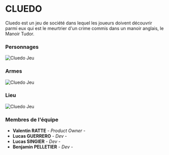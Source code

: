 # CLUEDO

Cluedo est un jeu de société dans lequel les joueurs doivent découvrir parmi eux qui est le meurtrier d'un crime commis dans un manoir anglais, le Manoir Tudor.

### Personnages
![Cluedo Jeu](https://i.pinimg.com/474x/f6/d9/23/f6d923e44b8a7099f55aef6dce5f620a--clue-board-game-board-games.jpg "personnage cluedo")

### Armes
![Cluedo Jeu](https://i.pinimg.com/474x/b5/f4/8e/b5f48e3b44b6e328bb005befe04bed04--clue-board-game-board-games.jpg "armes cluedo")

### Lieu
![Cluedo Jeu](https://i.pinimg.com/474x/db/8d/ef/db8def5f54ebec556d15e6a83c293b9e--ra-themes-cluedo.jpg "lieu cluedo")

### Membres de l'équipe

* **Valentin RATTE** - *Product Owner* -
* **Lucas GUERRERO** - *Dev* -
* **Lucas SINGIER** - *Dev* -
* **Benjamin PELLETIER** - *Dev* -